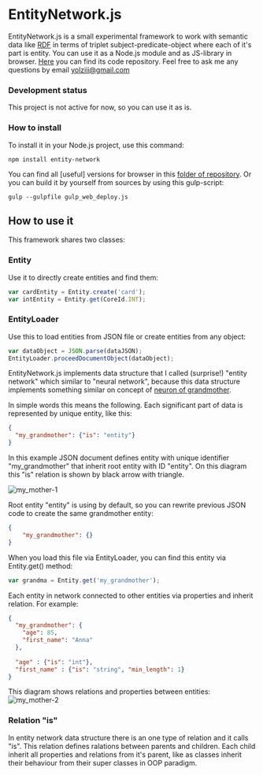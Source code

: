 # EntityNetwork.js
EntityNetwork.js is a small experimental framework to work with semantic data like [RDF](https://www.ietf.org/rfc/rfc3870.txt) in terms of triplet subject-predicate-object where each of it's part is entity. You can use it as a Node.js module and as JS-library in browser. [Here](https://www.npmjs.com/package/entity-network) you can find its code repository. Feel free to ask me any questions by email [yolziii@gmail.com](mailto:yolziii@gmail.com?subject=EntityNetwork.js)

### Development status
This project is not active for now, so you can use it as is.

### How to install

To install it in your Node.js project, use this command:
```
npm install entity-network
```

You can find all [useful] versions for browser in this [folder of repository](https://github.com/Yolziii/EntityNetwork.js/tree/master/builds).
Or you can build it by yourself from sources by using this gulp-script:
```
gulp --gulpfile gulp_web_deploy.js
```

## How to use it

This framework shares two classes: 

### Entity
Use it to directly create entities and find them:
```javascript
var cardEntity = Entity.create('card');
var intEntity = Entity.get(CoreId.INT);
```

### EntityLoader
Use this to load entities from JSON file or create entities from any object:
```javascript
var dataObject = JSON.parse(dataJSON);
EntityLoader.proceedDocumentObject(dataObject);
```

EntityNetwork.js implements data structure that I called (surprise!) "entity network" which similar to "neural network", because this data structure implements something similar on concept of [neuron of grandmother](https://www.google.com.ua/search?q=Christof+Koch+Biophysics+of+Computation%3A+Information+Processing+in+Single+Neurons). 

In simple words this means the following. Each significant part of data is represented by unique entity, like this:
```json
{
  "my_grandmother": {"is": "entity"}
}
```
In this example JSON document defines entity with unique identifier "my_grandmother" that inherit root entity with ID "entity". On this diagram this "is" relation is shown by black arrow with triangle.

![my_mother-1](https://user-images.githubusercontent.com/16403393/33738075-e9d45504-dba0-11e7-9008-57deac23900d.png)

Root entity "entity" is using by default, so you can rewrite previous JSON code to create the same grandmother entity:

```json
{
    "my_grandmother": {}
}
```
 
When you load this file via EntityLoader, you can find this entity via Entity.get() method:
```javascript
var grandma = Entity.get('my_grandmother');
```


Each entity in network connected to other entities via properties and inherit relation. For example:
```json
{
  "my_grandmother": {
    "age": 85,
    "first_name": "Anna"
  },
  
  "age" : {"is": "int"},
  "first_name" : {"is": "string", "min_length": 1}
}
```
This diagram shows relations and properties between entities:
![my_mother-2](https://user-images.githubusercontent.com/16403393/33738076-e9ed06e4-dba0-11e7-9622-6e1079a7d54b.png)

### Relation "is"

In entity network data structure there is an one type of relation and it calls "is". This relation defines ralations between parents and children. Each child inherit all properties and relations from it's parent, like as classes inherit their behaviour from their super classes in OOP paradigm.
